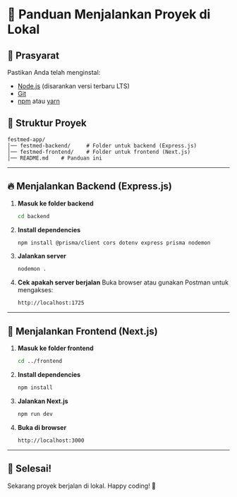 # 🚀 Panduan Menjalankan Proyek di Lokal

## 📌 Prasyarat
Pastikan Anda telah menginstal:
- [Node.js](https://nodejs.org/) (disarankan versi terbaru LTS)
- [Git](https://git-scm.com/)
- [npm](https://www.npmjs.com/) atau [yarn](https://yarnpkg.com/)

## 📂 Struktur Proyek
```
festmed-app/
│── festmed-backend/     # Folder untuk backend (Express.js)
│── festmed-frontend/    # Folder untuk frontend (Next.js)
│── README.md    # Panduan ini
```

---

## 🔥 Menjalankan Backend (Express.js)

1. **Masuk ke folder backend**
   ```sh
   cd backend
   ```
2. **Install dependencies**
   ```sh
   npm install @prisma/client cors dotenv express prisma nodemon
   ```
3. **Jalankan server**
   ```sh
   nodemon .
   ```
4. **Cek apakah server berjalan**
   Buka browser atau gunakan Postman untuk mengakses:
   ```
   http://localhost:1725
   ```

---

## 🌟 Menjalankan Frontend (Next.js)

1. **Masuk ke folder frontend**
   ```sh
   cd ../frontend
   ```
2. **Install dependencies**
   ```sh
   npm install
   ```
3. **Jalankan Next.js**
   ```sh
   npm run dev
   ```
4. **Buka di browser**
   ```
   http://localhost:3000
   ```
---

## 🎉 Selesai!
Sekarang proyek berjalan di lokal. Happy coding! 🚀

